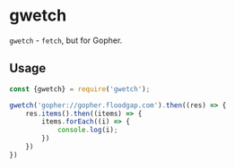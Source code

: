 # gwetch

`gwetch` - `fetch`, but for Gopher.

## Usage

```js
const {gwetch} = require('gwetch');

gwetch('gopher://gopher.floodgap.com').then((res) => {
    res.items().then((items) => {
        items.forEach((i) => {
            console.log(i);
        })
    })
})
```